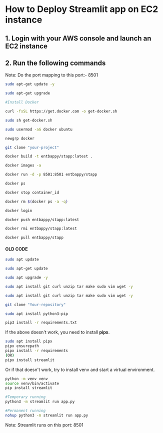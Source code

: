 # How to Deploy Streamlit app on EC2 instance

## 1. Login with your AWS console and launch an EC2 instance

## 2. Run the following commands

Note: Do the port mapping to this port:- 8501

```bash
sudo apt-get update -y

sudo apt-get upgrade

#Install Docker

curl -fsSL https://get.docker.com -o get-docker.sh

sudo sh get-docker.sh

sudo usermod -aG docker ubuntu

newgrp docker
```

```bash
git clone "your-project"
```

```bash
docker build -t entbappy/stapp:latest . 
```

```bash
docker images -a  
```

```bash
docker run -d -p 8501:8501 entbappy/stapp 
```

```bash
docker ps  
```

```bash
docker stop container_id
```

```bash
docker rm $(docker ps -a -q)
```

```bash
docker login 
```

```bash
docker push entbappy/stapp:latest 
```

```bash
docker rmi entbappy/stapp:latest
```

```bash
docker pull entbappy/stapp
```




#### OLD CODE ####

```bash
sudo apt update
```


```bash
sudo apt-get update
```

```bash
sudo apt upgrade -y
```

```bash
sudo apt install git curl unzip tar make sudo vim wget -y
```

```bash
sudo apt install git curl unzip tar make sudo vim wget -y
```

```bash
git clone "Your-repository"
```

```bash
sudo apt install python3-pip
```

```bash
pip3 install -r requirements.txt
```

If the above doesn't work, you need to install **pipx**. 

```bash
sudo apt install pipx
pipx ensurepath
pipx install -r requirements
(OR)
pipx install streamlit
```

Or if that doesn't work, try to install venv and start a virtual environment. 
```bash
python -m venv venv
source venv/bin/activate
pip install streamlit
```


```bash
#Temporary running
python3 -m streamlit run app.py
```

```bash
#Permanent running
nohup python3 -m streamlit run app.py
```

Note: Streamlit runs on this port: 8501



